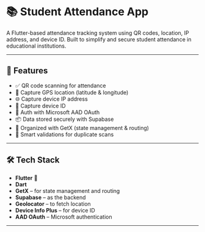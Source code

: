 # 📚 Student Attendance App

A Flutter-based attendance tracking system using QR codes, location, IP address, and device ID. Built to simplify and secure student attendance in educational institutions.

---

## 🚀 Features

- ✅ QR code scanning for attendance
- 📍 Capture GPS location (latitude & longitude)
- 🌐 Capture device IP address
- 📱 Capture device ID
- 🔐 Auth with Microsoft AAD OAuth
- 📦 Data stored securely with Supabase
- 🧠 Organized with GetX (state management & routing)
- 🔔 Smart validations for duplicate scans

---

## 🛠️ Tech Stack

- **Flutter** 🧡
- **Dart**
- **GetX** – for state management and routing
- **Supabase** – as the backend
- **Geolocator** – to fetch location
- **Device Info Plus** – for device ID
- **AAD OAuth** – Microsoft authentication

---
